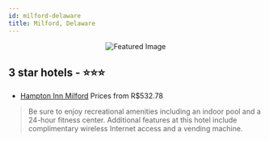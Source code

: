 ```yaml
---
id: milford-delaware
title: Milford, Delaware
---
```


<center><img src="https://i.travelapi.com/hotels/4000000/3650000/3645000/3644980/781f0514_z.jpg" alt="Featured Image" /></center>


##  3 star hotels - ⭐️⭐️⭐️

-    [Hampton Inn Milford](https://us.hurb.com/hotels/milford/hampton-inn-milford-JNP-JP091828?cmp=18055) Prices from R$532.78
   > Be sure to enjoy recreational amenities including an indoor pool and a 24-hour fitness center. Additional features at this hotel include complimentary wireless Internet access and a vending machine.
